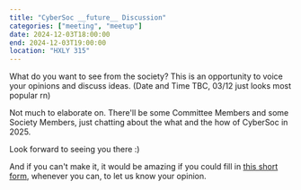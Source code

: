 ```yaml
---
title: "CyberSoc __future__ Discussion"
categories: ["meeting", "meetup"]
date: 2024-12-03T18:00:00
end: 2024-12-03T19:00:00
location: "HXLY 315"
---
```


What do you want to see from the society? This is an opportunity to voice your opinions and discuss ideas. (Date and Time TBC, 03/12 just looks most popular rn)
<!--more-->

Not much to elaborate on. There'll be some Committee Members and some Society Members, just chatting about the what and the how of CyberSoc in 2025.

Look forward to seeing you there :)

And if you can't make it, it would be amazing if you could fill in [this short form](https://forms.gle/2eWmtC1gFZQvJrSg9), whenever you can, to let us know your opinion.
